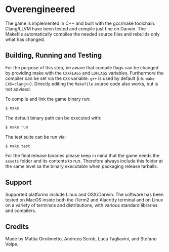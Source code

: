 # Overengineered

The game is implemented in C++ and built with the gcc/make toolchain. Clang/LLVM
have been tested and compile just fine on Darwin. The Makefile automatically
compiles the needed source files and rebuilds only what has changed.

## Building, Running and Testing

For the purpose of this step, be aware that compile flags can be changed by
providing make with the `CXXFLAGS` and `LDFLAGS` variables. Furthermore the
compiler can be set via the `CXX` variable. `g++` is used by default
(i.e. `make CXX=clang++`). Directly editing the `Makefile` source code also
works, but is not advised.

To compile and link the game binary run:

```sh
$ make
```

The default binary path can be executed with:

```sh
$ make run
```

The test suite can be run via:

```sh
$ make test
```

For the final release binaries please keep in mind that the game needs the `assets`
folder and its contents to run. Therefore always include this folder at the same
level sa the binary executable when packaging release tarballs.

## Support

Supported platforms include Linux and OSX/Darwin. The software has been tested
on MacOS inside both the iTerm2 and Alacritty terminal and on Linux on a variety
of terminals and distributions, with various standard libraries and compilers.

## Credits

Made by Mattia Girolimetto, Andreea Scrob, Luca Tagliavini, and Stefano Volpe.
